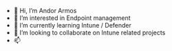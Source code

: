 - 👋 Hi, I’m Andor Armos
- 👀 I’m interested in Endpoint management
- 🌱 I’m currently learning Intune / Defender
- 💞️ I’m looking to collaborate on Intune related projects
- 📫 

<!---
aarmos/aarmos is a ✨ special ✨ repository because its `README.md` (this file) appears on your GitHub profile.
You can click the Preview link to take a look at your changes.
--->
